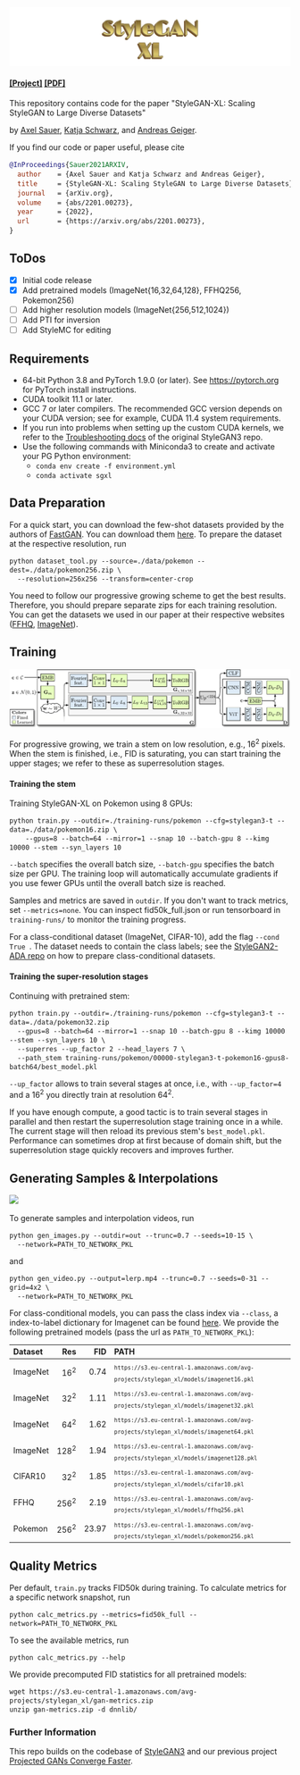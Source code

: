 <img src="misc/banner.png">

#### [[Project]](https://sites.google.com/view/stylegan-xl/) [[PDF]](https://arxiv.org/abs/2202.00273)

This repository contains code for the paper "StyleGAN-XL: Scaling StyleGAN to Large Diverse Datasets"

by [Axel Sauer](https://axelsauer.com/), [Katja Schwarz](https://katjaschwarz.github.io/), and [Andreas Geiger](http://www.cvlibs.net/).


If you find our code or paper useful, please cite
```bibtex
@InProceedings{Sauer2021ARXIV,
  author    = {Axel Sauer and Katja Schwarz and Andreas Geiger},
  title     = {StyleGAN-XL: Scaling StyleGAN to Large Diverse Datasets},
  journal   = {arXiv.org},
  volume    = {abs/2201.00273},
  year      = {2022},
  url       = {https://arxiv.org/abs/2201.00273},
}
```

## ToDos
- [x] Initial code release
- [x] Add pretrained models (ImageNet{16,32,64,128}, FFHQ256, Pokemon256) 
- [ ] Add higher resolution models (ImageNet{256,512,1024})
- [ ] Add PTI for inversion
- [ ] Add StyleMC for editing

## Requirements ##
- 64-bit Python 3.8 and PyTorch 1.9.0 (or later). See https://pytorch.org for PyTorch install instructions.
- CUDA toolkit 11.1 or later.
- GCC 7 or later compilers. The recommended GCC version depends on your CUDA version; see for example, CUDA 11.4 system requirements.
- If you run into problems when setting up the custom CUDA kernels, we refer to the [Troubleshooting docs](https://github.com/NVlabs/stylegan3/blob/main/docs/troubleshooting.md#why-is-cuda-toolkit-installation-necessary) of the original StyleGAN3 repo.
- Use the following commands with Miniconda3 to create and activate your PG Python environment:
  - ```conda env create -f environment.yml```
  - ```conda activate sgxl```

## Data Preparation ##
For a quick start, you can download the few-shot datasets provided by the authors of [FastGAN](https://github.com/odegeasslbc/FastGAN-pytorch). You can download them [here](https://drive.google.com/file/d/1aAJCZbXNHyraJ6Mi13dSbe7pTyfPXha0/view). To prepare the dataset at the respective resolution, run
```
python dataset_tool.py --source=./data/pokemon --dest=./data/pokemon256.zip \
  --resolution=256x256 --transform=center-crop
```

You need to follow our progressive growing scheme to get the best results. Therefore, you should prepare separate zips for each training resolution. You can get the datasets we used in our paper at their respective websites ([FFHQ](https://github.com/NVlabs/ffhq-dataset), [ImageNet](https://image-net.org/)).

## Training ##

<img src="misc/system.png">

For progressive growing, we train a stem on low resolution, e.g., 16<sup>2</sup> pixels. When the stem is finished, i.e., FID is saturating, you can start training the upper stages; we refer to these as superresolution stages.

#### Training the stem

Training StyleGAN-XL on Pokemon using 8 GPUs:

```
python train.py --outdir=./training-runs/pokemon --cfg=stylegan3-t --data=./data/pokemon16.zip \
    --gpus=8 --batch=64 --mirror=1 --snap 10 --batch-gpu 8 --kimg 10000 --stem --syn_layers 10
```
```--batch``` specifies the overall batch size, ```--batch-gpu``` specifies the batch size per GPU. The training loop will automatically accumulate gradients if you use fewer GPUs until the overall batch size is reached.

Samples and metrics are saved in ```outdir```. If you don't want to track metrics, set ```--metrics=none```. You can inspect fid50k_full.json or run tensorboard in ```training-runs/``` to monitor the training progress. 

For a class-conditional dataset (ImageNet, CIFAR-10), add the flag ```--cond True ```. The dataset needs to contain the class labels; see the [StyleGAN2-ADA repo](https://github.com/NVlabs/stylegan2-ada-pytorch) on how to prepare class-conditional datasets.

#### Training the super-resolution stages
Continuing with pretrained stem:
```
python train.py --outdir=./training-runs/pokemon --cfg=stylegan3-t --data=./data/pokemon32.zip 
  --gpus=8 --batch=64 --mirror=1 --snap 10 --batch-gpu 8 --kimg 10000 --stem --syn_layers 10 \
  --superres --up_factor 2 --head_layers 7 \
  --path_stem training-runs/pokemon/00000-stylegan3-t-pokemon16-gpus8-batch64/best_model.pkl
```

```--up_factor``` allows to train several stages at once, i.e., with ```--up_factor=4``` and a 16<sup>2</sup> you directly train at resolution  64<sup>2</sup>. 

If you have enough compute, a good tactic is to train several stages in parallel and then restart the superresolution stage training once in a while. The current stage will then reload its previous stem's ```best_model.pkl```. Performance can sometimes drop at first because of domain shift, but the superresolution stage quickly recovers and improves further.


## Generating Samples & Interpolations ##
<img src="misc/teaser.png">

To generate samples and interpolation videos, run
```
python gen_images.py --outdir=out --trunc=0.7 --seeds=10-15 \
  --network=PATH_TO_NETWORK_PKL
```
and
```
python gen_video.py --output=lerp.mp4 --trunc=0.7 --seeds=0-31 --grid=4x2 \
  --network=PATH_TO_NETWORK_PKL
```
For class-conditional models, you can pass the class index via ```--class```, a index-to-label dictionary for Imagenet can be found [here](https://github.com/xl-sr/stylegan_xl_release/blob/main/misc/imagenet_idx2labels.txt).
We provide the following pretrained models (pass the url as `PATH_TO_NETWORK_PKL`):

|Dataset| Res | FID | PATH
 :---  |  ---:  |  ---:  | :---
ImageNet| 16<sup>2</sup> |0.74| <sub>`https://s3.eu-central-1.amazonaws.com/avg-projects/stylegan_xl/models/imagenet16.pkl`</sub><br>
ImageNet| 32<sup>2</sup> |1.11| <sub>`https://s3.eu-central-1.amazonaws.com/avg-projects/stylegan_xl/models/imagenet32.pkl`</sub><br>
ImageNet| 64<sup>2</sup> |1.62| <sub>`https://s3.eu-central-1.amazonaws.com/avg-projects/stylegan_xl/models/imagenet64.pkl`</sub><br>
ImageNet| 128<sup>2</sup> |1.94| <sub>`https://s3.eu-central-1.amazonaws.com/avg-projects/stylegan_xl/models/imagenet128.pkl`</sub><br>
CIFAR10| 32<sup>2</sup> |1.85| <sub>`https://s3.eu-central-1.amazonaws.com/avg-projects/stylegan_xl/models/cifar10.pkl`</sub><br>
FFHQ| 256<sup>2</sup> |2.19| <sub>`https://s3.eu-central-1.amazonaws.com/avg-projects/stylegan_xl/models/ffhq256.pkl`</sub><br>
Pokemon| 256<sup>2</sup> |23.97| <sub>`https://s3.eu-central-1.amazonaws.com/avg-projects/stylegan_xl/models/pokemon256.pkl`</sub><br>

## Quality Metrics ##
Per default, ```train.py``` tracks FID50k during training. To calculate metrics for a specific network snapshot, run

```
python calc_metrics.py --metrics=fid50k_full --network=PATH_TO_NETWORK_PKL
```

To see the available metrics, run
```
python calc_metrics.py --help
```

We provide precomputed FID statistics for all pretrained models:
```
wget https://s3.eu-central-1.amazonaws.com/avg-projects/stylegan_xl/gan-metrics.zip
unzip gan-metrics.zip -d dnnlib/
```

### Further Information
This repo builds on the codebase of [StyleGAN3](https://github.com/NVlabs/stylegan) and our previous project [Projected GANs Converge Faster](https://github.com/autonomousvision/projected_gan).
